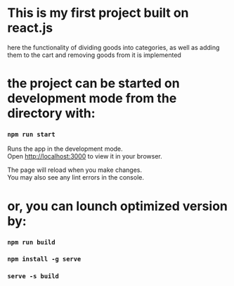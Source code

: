 # This is my first project built on react.js

here the functionality of dividing goods into categories, as well as adding them to the cart and removing goods from it is implemented

# the project can be started on development mode from the directory with:
### `npm run start`

Runs the app in the development mode.\
Open [http://localhost:3000](http://localhost:3000) to view it in your browser.

The page will reload when you make changes.\
You may also see any lint errors in the console.

# or, you can lounch optimized version by:

### `npm run build`
### `npm install -g serve`
### `serve -s build`
